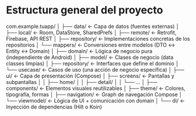 
# Estructura general del proyecto


com.example.tuapp/
│
├── data/                ← Capa de datos (fuentes externas)
│   ├── local/           ← Room, DataStore, SharedPrefs
│   ├── remote/          ← Retrofit, Firebase, API REST
│   ├── repository/      ← Implementaciones concretas de los repositorios
│   └── mappers/         ← Conversiones entre modelos (DTO ↔ Entity ↔ Domain)
│
├── domain/              ← Lógica de negocio pura (independiente de Android)
│   ├── model/           ← Clases de negocio (data classes limpias)
│   ├── repository/      ← Interfaces que define el dominio
│   └── usecase/         ← Casos de uso (una acción de negocio específica)
│
├── ui/                  ← Capa de presentación (Compose)
│   ├── screens/         ← Pantallas y subpantallas
│   │   ├── home/
│   │   ├── detail/
│   │   └── ...
│   ├── components/      ← Elementos visuales reutilizables
│   ├── theme/           ← Colores, tipografía, formas
│   ├── navigation/      ← Graph de navegación Compose
│   └── viewmodel/       ← Lógica de UI + comunicación con domain
│
└── di/                  ← Inyección de dependencias (Hilt o Koin)
